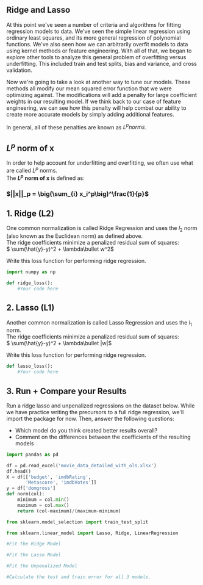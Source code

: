 
## Ridge and Lasso
At this point we've seen a number of criteria and algorithms for fitting regression models to data. We've seen the simple linear regression using ordinary least squares, and its more general regression of polynomial functions. We've also seen how we can arbitrarily overfit models to data using kernel methods or feature engineering. With all of that, we began to explore other tools to analyze this general problem of overfitting versus underfitting. This included train and test splits, bias and variance, and cross validation.

Now we're going to take a look at another way to tune our models. These methods all modify our mean squared error function that we were optimizing against. The modifications will add a penalty for large coefficient weights in our resulting model. If we think back to our case of feature engineering, we can see how this penalty will help combat our ability to create more accurate models by simply adding additional features.

In general, all of these penalties are known as $L^p norms$.

## $L^p$ norm of x
In order to help account for underfitting and overfitting, we often use what are called $L^p$ norms.   
The **$L^p$ norm of x** is defined as:  

### $||x||_p  =  \big(\sum_{i} x_i^p\big)^\frac{1}{p}$

## 1. Ridge (L2)
One common normalization is called Ridge Regression and uses the $l_2$ norm (also known as the Euclidean norm) as defined above.   
The ridge coefficients minimize a penalized residual sum of squares:    
    $ \sum(\hat{y}-y)^2 + \lambda\bullet w^2$

Write this loss function for performing ridge regression.


```python
import numpy as np
```


```python
def ridge_loss():
    #Your code here
```

## 2. Lasso (L1)
Another common normalization is called Lasso Regression and uses the $l_1$ norm.   
The ridge coefficients minimize a penalized residual sum of squares:    
    $ \sum(\hat{y}-y)^2 + \lambda\bullet |w|$

Write this loss function for performing ridge regression.


```python
def lasso_loss():
    #Your code here
```

## 3. Run + Compare your Results
Run a ridge lasso and unpenalized regressions on the dataset below.
While we have practice writing the precursors to a full ridge regression, we'll import the package for now.
Then, answer the following questions:
* Which model do you think created better results overall? 
* Comment on the differences between the coefficients of the resulting models


```python
import pandas as pd
```


```python
df = pd.read_excel('movie_data_detailed_with_ols.xlsx')
df.head()
X = df[['budget', 'imdbRating',
       'Metascore', 'imdbVotes']]
y = df['domgross']
def norm(col):
    minimum = col.min()
    maximum = col.max()
    return (col-maximum)/(maximum-minimum)
```


```python
from sklearn.model_selection import train_test_split
```


```python
from sklearn.linear_model import Lasso, Ridge, LinearRegression
```


```python
#Fit the Ridge Model
```


```python
#Fit the Lasso Model
```


```python
#Fit the Unpenalized Model
```


```python
#Calculate the test and train error for all 3 models.
```

